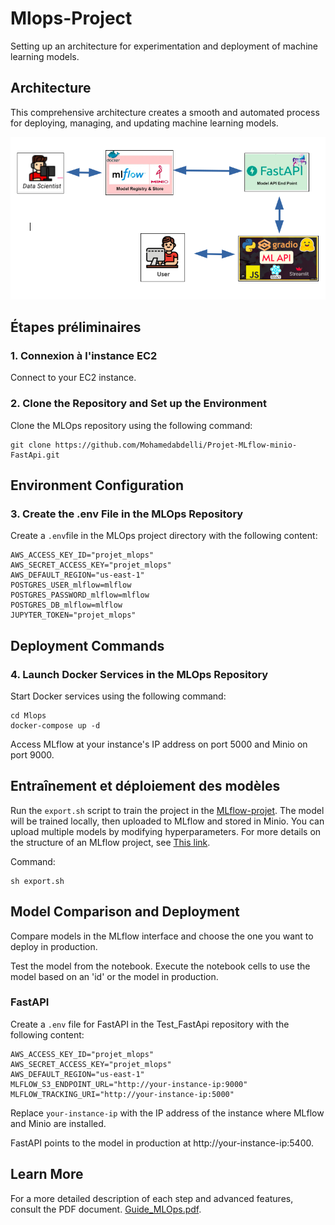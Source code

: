# Mlops-Project
Setting up an architecture for experimentation and deployment of machine learning models.
## Architecture
This comprehensive architecture creates a smooth and automated process for deploying, managing, and updating machine learning models.

![architecture](./Images/archi.png)




## Étapes préliminaires

### 1. Connexion à l'instance EC2

Connect to your EC2 instance.

### 2. Clone the Repository and Set up the Environment
Clone the MLOps repository using the following command:

```
git clone https://github.com/Mohamedabdelli/Projet-MLflow-minio-FastApi.git

```

## Environment Configuration



### 3. Create the .env File in the MLOps Repository
Create a `.env`file in the MLOps project directory with the following content:


```
AWS_ACCESS_KEY_ID="projet_mlops"
AWS_SECRET_ACCESS_KEY="projet_mlops"
AWS_DEFAULT_REGION="us-east-1"
POSTGRES_USER_mlflow=mlflow
POSTGRES_PASSWORD_mlflow=mlflow
POSTGRES_DB_mlflow=mlflow
JUPYTER_TOKEN="projet_mlops"
```
## Deployment Commands
### 4. Launch Docker Services in the MLOps Repository
Start Docker services using the following command:

```
cd Mlops
docker-compose up -d

```
Access MLflow at your instance's IP address on port 5000 and Minio on port 9000.

## Entraînement et déploiement des modèles

Run the `export.sh` script to train the project in the [MLflow-projet](https://github.com/Mohamedabdelli/projet-mlflow.git). The model will be trained locally, then uploaded to MLflow and stored in Minio. You can upload multiple models by modifying hyperparameters. For more details on the structure of an MLflow project, see [This link](https://mlflow.org/docs/2.4.2/projects.html).


Command:

```
sh export.sh
```


## Model Comparison and Deployment
Compare models in the MLflow interface and choose the one you want to deploy in production.

Test the model from the notebook. Execute the notebook cells to use the model based on an 'id' or the model in production.
### FastAPI
Create a  `.env`  file for FastAPI in the Test_FastApi repository with the following content:

```
AWS_ACCESS_KEY_ID="projet_mlops"
AWS_SECRET_ACCESS_KEY="projet_mlops"
AWS_DEFAULT_REGION="us-east-1"
MLFLOW_S3_ENDPOINT_URL="http://your-instance-ip:9000"
MLFLOW_TRACKING_URI="http://your-instance-ip:5000"

```
Replace `your-instance-ip` with the IP address of the instance where MLflow and Minio are installed.

FastAPI points to the model in production at http://your-instance-ip:5400.

## Learn More
For a more detailed description of each step and advanced features, consult the PDF document. [Guide_MLOps.pdf](lien-vers-le-pdf).
